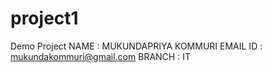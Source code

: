 # project1
Demo Project
NAME : MUKUNDAPRIYA KOMMURI 
EMAIL ID : mukundakommuri@gmail.com
BRANCH : IT
